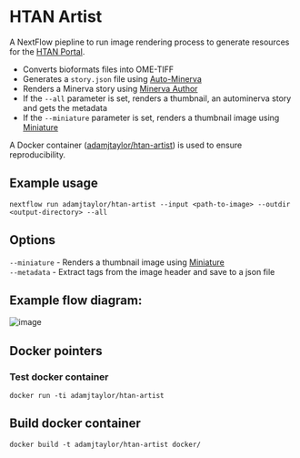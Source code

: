 # HTAN Artist

A NextFlow piepline to run image rendering process to generate resources for the [HTAN Portal](https://github.com/ncihtan/htan-portal).

- Converts bioformats files into OME-TIFF
- Generates a `story.json` file using [Auto-Minerva](https://github.com/jmuhlich/auto-minerva)
- Renders a Minerva story using [Minerva Author](https://github.com/labsyspharm/minerva-author)
- If the `--all` parameter is set, renders a thumbnail, an autominerva story and gets the metadata
- If the `--miniature` parameter is set, renders a thumbnail image using [Miniature](https://github.com/adamjtaylor/miniature)

A Docker container ([adamjtaylor/htan-artist](https://hub.docker.com/repository/docker/adamjtaylor/htan-artist)) is used to ensure reproducibility.

## Example usage

```
nextflow run adamjtaylor/htan-artist --input <path-to-image> --outdir <output-directory> --all
```

## Options

`--miniature` - Renders a thumbnail image using [Miniature](https://github.com/adamjtaylor/miniature)  
`--metadata` - Extract tags from the image header and save to a json file

## Example flow diagram:

![image](https://user-images.githubusercontent.com/14945787/133272620-18223615-ce22-41c3-807b-3f3007b8f080.png)

## Docker pointers

### Test docker container

`docker run -ti adamjtaylor/htan-artist`

## Build docker container

`docker build -t adamjtaylor/htan-artist docker/`
